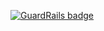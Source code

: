
[![GuardRails badge](https://badges.production.guardrails.io/bennythejudge/SysdigApp2.svg)](https://www.guardrails.io)
